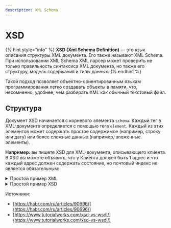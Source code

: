 ```yaml
---
description: XML Schema
---
```


# XSD

{% hint style="info" %}
**XSD (Xml Schema Definition)** — это язык описания структуры XML документа. Его также называют XML Schema. При использовании XML Schema XML парсер может проверить не только правильность синтаксиса XML документа, но также его структуру, модель содержания и типы данных.
{% endhint %}

Такой подход позволяет объектно-ориентированным языкам программирования легко создавать объекты в памяти, что, несомненно, удобнее, чем разбирать XML как обычный текстовый файл.

## Структура

Документ XSD начинается с корневого элемента `schema`. Каждый тег в XML-документе определяется с помощью тега `element`. Каждый из этих элементов может содержать простое содержимое (например, строку или дату) или более сложные данные (например, вложенные элементы).

**Например:** вы пишете XSD для XML-документа, описывающего клиента. В XSD вы можете объявить, что у Клиента должен быть 1 адрес и что каждый адрес должен содержать состояние, но почтовый индекс не является обязательным:

<details>

<summary>Простой пример XML</summary>

```xml
<Customer>
  <Name>Bob Carolgees</Name>
  <Address>
    <Street>1 Homer Street</Street>
    <City>Flanville</City>
    <State>BZ</State>
    <Country>DE</Country>
  </Address>
</Customer>
```

</details>

<details>

<summary>Простой пример XSD</summary>

```xml
<xsd:schema xmlns:xsd="http://www.w3.org/2001/XMLSchema">

  <xsd:element name="Customer" type="CustomerType"/>

  <xsd:complexType name="CustomerType">
    <xsd:sequence>
      <xsd:element name="Name" type="xsd:string"/>
      <xsd:element name="Address" type="AddressType"/>
    </xsd:sequence>
  </xsd:complexType>

  <xsd:complexType name="AddressType">
    <xsd:sequence>
      <xsd:element name="Street" type="xsd:string"/>
      <xsd:element name="City" type="xsd:string"/>
      <xsd:element name="State" type="xsd:string"/>
      <xsd:element name="ZipCode" type="xsd:string" minOccurs="0"/>
      <xsd:element name="Country" type="xsd:string"/>
    </xsd:sequence>
  </xsd:complexType>

</xsd:schema>
```

</details>







Источники:

* [https://habr.com/ru/articles/90696/](https://habr.com/ru/articles/90696/)
* [https://www.tutorialworks.com/xsd-vs-wsdl/](https://www.tutorialworks.com/xsd-vs-wsdl/)

